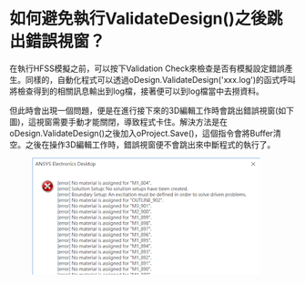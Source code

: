 # 如何避免執行ValidateDesign()之後跳出錯誤視窗？

在執行HFSS模擬之前，可以按下Validation Check來檢查是否有模擬設定錯誤產生。同樣的，自動化程式可以透過oDesign.ValidateDesign('xxx.log')的函式呼叫將檢查得到的相關訊息輸出到log檔，接著便可以到log檔當中去撈資料。

但此時會出現一個問題，便是在進行接下來的3D編輯工作時會跳出錯誤視窗(如下圖)，這視窗需要手動才能關閉，導致程式卡住。解決方法是在oDesign.ValidateDesign()之後加入oProject.Save()，這個指令會將Buffer清空。之後在操作3D編輯工作時，錯誤視窗便不會跳出來中斷程式的執行了。

<figure><img src="../../.gitbook/assets/image (1) (1).png" alt=""><figcaption></figcaption></figure>
